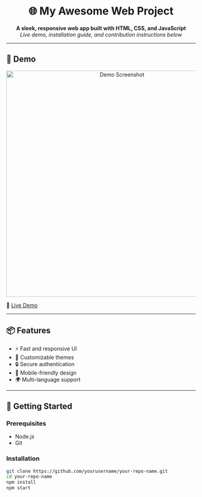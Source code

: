 <h1 align="center">🌐 My Awesome Web Project</h1>
<p align="center">
  <strong>A sleek, responsive web app built with HTML, CSS, and JavaScript</strong><br>
  <em>Live demo, installation guide, and contribution instructions below</em>
</p>

---

## 📸 Demo

<p align="center">
  <img src="https://your-demo-image-url.com/demo.gif" alt="Demo Screenshot" width="600"/>
</p>

🔗 [Live Demo](https://your-live-demo-url.com)

---

## 📦 Features

- ⚡ Fast and responsive UI
- 🎨 Customizable themes
- 🔒 Secure authentication
- 📱 Mobile-friendly design
- 🌍 Multi-language support

---

## 🚀 Getting Started

### Prerequisites
- Node.js
- Git

### Installation

```bash
git clone https://github.com/yourusername/your-repo-name.git
cd your-repo-name
npm install
npm start

